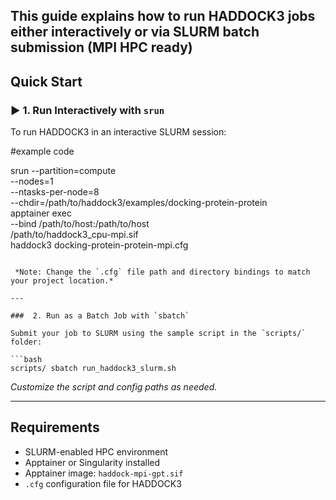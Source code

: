 This guide explains how to run HADDOCK3 jobs either interactively or via SLURM batch submission (MPI HPC ready)
---

##  Quick Start

### ▶ 1. Run Interactively with `srun`

To  run HADDOCK3 in an interactive SLURM session:

#example code

srun --partition=compute \
     --nodes=1 \
     --ntasks-per-node=8 \
     --chdir=/path/to/haddock3/examples/docking-protein-protein \
     apptainer exec \
     --bind /path/to/host:/path/to/host \
     /path/to/haddock3_cpu-mpi.sif \
     haddock3 docking-protein-protein-mpi.cfg

```

 *Note: Change the `.cfg` file path and directory bindings to match your project location.*

---

###  2. Run as a Batch Job with `sbatch`

Submit your job to SLURM using the sample script in the `scripts/` folder:

```bash
scripts/ sbatch run_haddock3_slurm.sh
```

 *Customize the script and config paths as needed.*

---




##  Requirements

- SLURM-enabled HPC environment
- Apptainer or Singularity installed
- Apptainer image: `haddock-mpi-gpt.sif`
- `.cfg` configuration file for HADDOCK3

